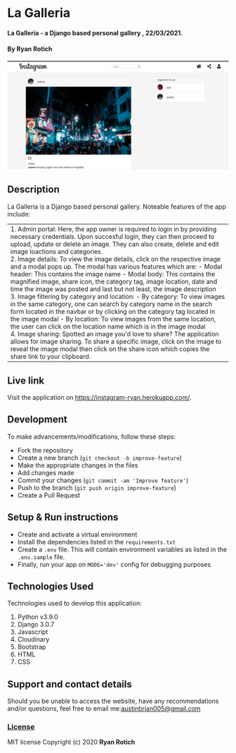 # La Galleria
#### La Galleria - a Django based personal gallery , 22/03/2021.
#### By Ryan Rotich
<img src="./static/images/landing.png"
     alt="landing"
     style="width=100%;" />
## Description
La Galleria is a Django based personal gallery. 
Noteable features of the app include:
<table>
<tr>
<td>
1. Admin portal:
Here, the app owner is required to login in by providing necessary credentials. Upon succesful login, they can then proceed to upload, update or delete an image. They can also create, delete and edit image loactions and categories.
<br>
2. Image details:
To view the image details, click on the respective image and a modal pops up. The modal has various features which are:
- Modal header: This contains the image name
- Modal body: This contains the magnified image, share icon, the category tag, image location, date and time the image was posted and last but not least, the image description
<br>
3. Image filtering by category and location:
- By category: To view images in the same category, one can search by category name in the search form located in the navbar or by clicking on the category tag located in the image modal
- By location: To view images from the same location, the user can click on the location name which is in the image modal
<br>
4. Image sharing: 
Spotted an image you'd love to share? The application allows for image sharing. To share a specific image, click on the image to reveal the image modal then click on the share icon which copies the share link to your clipboard.
</td>
</tr>
</table> 

## Live link
Visit the application on  https://instagram-ryan.herokuapp.com/.

## Development
To make advancements/modifications, follow these steps:

- Fork the repository
- Create a new branch (`git checkout -b improve-feature`)
- Make the appropriate changes in the files
- Add changes made
- Commit your changes (`git commit -am 'Improve feature'`)
- Push to the branch (`git push origin improve-feature`)
- Create a Pull Request 

## Setup & Run instructions
- Create and activate a virtual environment
- Install the dependencies listed in the `requirements.txt`
- Create a `.env` file. This will contain environment variables as listed in the `.env.sample` file.
- Finally, run your app on `MODE='dev'` config for debugging purposes

## Technologies Used
Technologies used to develop this application:

1. Python v3.9.0
2. Django 3.0.7
3. Javascript
4. Cloudinary
5. Bootstrap
6. HTML 
7. CSS


## Support and contact details

Should you be unable to access the website, have any recommendations and/or questions, feel free to email me:[austinbrian005@gmail.com](mailto:austinbrian005@gmail.com)

### [License](LICENSE)
MIT license
Copyright (c) 2020 **Ryan Rotich**